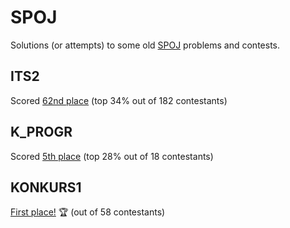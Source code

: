 # SPOJ
Solutions (or attempts) to some old [SPOJ](https://www.spoj.com/) problems and contests.

## ITS2
Scored [62nd place](https://www.spoj.com/ITS2/ranks/) (top 34% out of 182 contestants)

## K_PROGR
Scored [5th place](https://www.spoj.com/K_PROGR/ranks/) (top 28% out of 18 contestants)

## KONKURS1
[First place!](https://www.spoj.com/KONKURS1/ranks/) 🏆 (out of 58 contestants)
